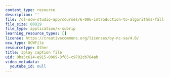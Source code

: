 ```yaml
---
content_type: resource
description: ''
file: /ol-ocw-studio-app/courses/6-006-introduction-to-algorithms-fall-2011/0ba5c614e91500693f85c9702cb764ab_eGSXsaJ-BlY.srt
file_size: 80819
file_type: application/x-subrip
learning_resource_types: []
license: https://creativecommons.org/licenses/by-nc-sa/4.0/
ocw_type: OCWFile
resourcetype: Other
title: 3play caption file
uid: 0ba5c614-e915-0069-3f85-c9702cb764ab
video_metadata:
  youtube_id: null
---
```

